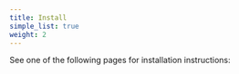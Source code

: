 ```yaml
---
title: Install
simple_list: true
weight: 2
---
```


See one of the following pages for installation instructions: